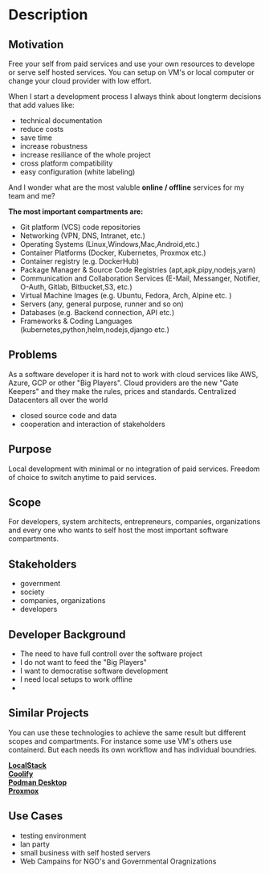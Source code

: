 # Description

## Motivation

Free your self from paid services and use your own resources to develope or serve self hosted services.
You can setup on VM's or local computer or change your cloud provider with low effort.

When I start a development process I always think about longterm decisions that add values like:

- technical documentation
- reduce costs
- save time
- increase robustness
- increase resiliance of the whole project
- cross platform compatibility
- easy configuration (white labeling)

And I wonder what are the most valuble **online / offline** services for my team and me?

**The most important compartments are:**

- Git platform (VCS) code repositories
- Networking (VPN, DNS, Intranet, etc.)
- Operating Systems (Linux,Windows,Mac,Android,etc.)
- Container Platforms (Docker, Kubernetes, Proxmox etc.)
- Container registry (e.g. DockerHub)
- Package Manager & Source Code Registries (apt,apk,pipy,nodejs,yarn)
- Communication and Collaboration Services (E-Mail, Messanger, Notifier, O-Auth, Gitlab, Bitbucket,S3, etc.)
- Virtual Machine Images (e.g. Ubuntu, Fedora, Arch, Alpine etc. )
- Servers (any, general purpose, runner and so on)
- Databases (e.g. Backend connection, API etc.)
- Frameworks & Coding Languages (kubernetes,python,helm,nodejs,django etc.)

## Problems

As a software developer it is hard not to work with cloud services like AWS, Azure, GCP or other "Big Players".
Cloud providers are the new "Gate Keepers" and they make the rules, prices and standards.
Centralized Datacenters all over the world

- closed source code and data
- cooperation and interaction of stakeholders

## Purpose

Local development with minimal or no integration of paid services. Freedom of choice to switch anytime to paid services. 

## Scope

For developers, system architects, entrepreneurs, companies, organizations and every one who wants to self host the most important software compartments.

## Stakeholders

- government
- society
- companies, organizations
- developers

## Developer Background

- The need to have full controll over the software project
- I do not want to feed the "Big Players"
- I want to democratise software development
- I need local setups to work offline
-  

## Similar Projects

You can use these technologies to achieve the same result but different scopes and compartments. For instance some use VM's others use containerd. But each needs its own workflow and has individual boundries. 

**[LocalStack](https://github.com/localstack/localstack)**
<br>
**[Coolify](https://github.com/coollabsio/coolify)**
<br>
**[Podman Desktop](https://github.com/podman-desktop/podman-desktop)**
<br>
**[Proxmox](https://www.proxmox.com/en/?pubDate=20250704)**

## Use Cases

- testing environment
- lan party
- small business with self hosted servers
- Web Campains for NGO's and Governmental Oragnizations

